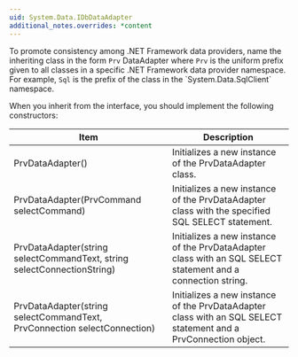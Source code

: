 ```yaml
---
uid: System.Data.IDbDataAdapter
additional_notes.overrides: *content
---
```


<p>To promote consistency among .NET Framework data providers, name the inheriting class in the form <code>Prv</code> DataAdapter where <code>Prv</code> is the uniform prefix given to all classes in a specific .NET Framework data provider namespace. For example, <code>Sql</code> is the prefix of the <xref href="System.Data.SqlClient.SqlDataAdapter"></xref> class in the `System.Data.SqlClient` namespace.  
  
 When you inherit from the <xref href="System.Data.IDbDataAdapter"></xref> interface, you should implement the following constructors:  
  
 <table><thead><tr><th> Item  
  
 </th><th> Description  
  
 </th></tr></thead><tbody><tr><td> PrvDataAdapter()  
  
 </td><td> Initializes a new instance of the PrvDataAdapter class.  
  
 </td></tr><tr><td> PrvDataAdapter(PrvCommand selectCommand)  
  
 </td><td> Initializes a new instance of the PrvDataAdapter class with the specified SQL SELECT statement.  
  
 </td></tr><tr><td> PrvDataAdapter(string selectCommandText, string selectConnectionString)  
  
 </td><td> Initializes a new instance of the PrvDataAdapter class with an SQL SELECT statement and a connection string.  
  
 </td></tr><tr><td> PrvDataAdapter(string selectCommandText, PrvConnection selectConnection)  
  
 </td><td> Initializes a new instance of the PrvDataAdapter class with an SQL SELECT statement and a PrvConnection object.  
  
 </td></tr></tbody></table></p>


